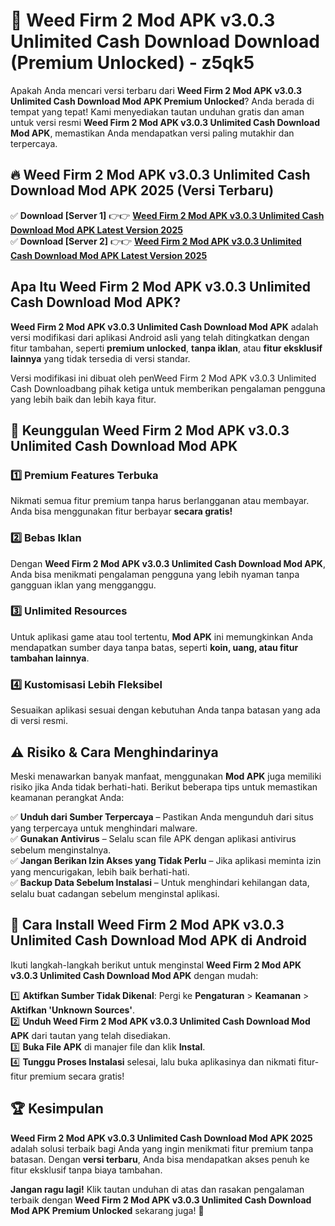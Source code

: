 # 🎯 Weed Firm 2 Mod APK v3.0.3 Unlimited Cash Download  Download (Premium Unlocked) -  z5qk5

Apakah Anda mencari versi terbaru dari **Weed Firm 2 Mod APK v3.0.3 Unlimited Cash Download Mod APK Premium Unlocked**? Anda berada di tempat yang tepat! Kami menyediakan tautan unduhan gratis dan aman untuk versi resmi **Weed Firm 2 Mod APK v3.0.3 Unlimited Cash Download Mod APK**, memastikan Anda mendapatkan versi paling mutakhir dan terpercaya.

## 🔥 Weed Firm 2 Mod APK v3.0.3 Unlimited Cash Download Mod APK 2025 (Versi Terbaru)

✅ **Download [Server 1]** 👉👉 [**Weed Firm 2 Mod APK v3.0.3 Unlimited Cash Download Mod APK Latest Version 2025**](https://momento.my/?title=Weed_Firm_2_Mod_APK_v3.0.3_Unlimited_Cash_Download)  
✅ **Download [Server 2]** 👉👉 [**Weed Firm 2 Mod APK v3.0.3 Unlimited Cash Download Mod APK Latest Version 2025**](https://momento.my/?title=Weed_Firm_2_Mod_APK_v3.0.3_Unlimited_Cash_Download)  

## Apa Itu Weed Firm 2 Mod APK v3.0.3 Unlimited Cash Download Mod APK?

**Weed Firm 2 Mod APK v3.0.3 Unlimited Cash Download Mod APK** adalah versi modifikasi dari aplikasi Android asli yang telah ditingkatkan dengan fitur tambahan, seperti **premium unlocked**, **tanpa iklan**, atau **fitur eksklusif lainnya** yang tidak tersedia di versi standar.

Versi modifikasi ini dibuat oleh penWeed Firm 2 Mod APK v3.0.3 Unlimited Cash Downloadbang pihak ketiga untuk memberikan pengalaman pengguna yang lebih baik dan lebih kaya fitur.

## 🎯 Keunggulan Weed Firm 2 Mod APK v3.0.3 Unlimited Cash Download Mod APK

### 1️⃣ Premium Features Terbuka
Nikmati semua fitur premium tanpa harus berlangganan atau membayar. Anda bisa menggunakan fitur berbayar **secara gratis!**

### 2️⃣ Bebas Iklan
Dengan **Weed Firm 2 Mod APK v3.0.3 Unlimited Cash Download Mod APK**, Anda bisa menikmati pengalaman pengguna yang lebih nyaman tanpa gangguan iklan yang mengganggu.

### 3️⃣ Unlimited Resources
Untuk aplikasi game atau tool tertentu, **Mod APK** ini memungkinkan Anda mendapatkan sumber daya tanpa batas, seperti **koin, uang, atau fitur tambahan lainnya**.

### 4️⃣ Kustomisasi Lebih Fleksibel
Sesuaikan aplikasi sesuai dengan kebutuhan Anda tanpa batasan yang ada di versi resmi.

## ⚠️ Risiko & Cara Menghindarinya

Meski menawarkan banyak manfaat, menggunakan **Mod APK** juga memiliki risiko jika Anda tidak berhati-hati. Berikut beberapa tips untuk memastikan keamanan perangkat Anda:

✅ **Unduh dari Sumber Terpercaya** – Pastikan Anda mengunduh dari situs yang terpercaya untuk menghindari malware.  
✅ **Gunakan Antivirus** – Selalu scan file APK dengan aplikasi antivirus sebelum menginstalnya.  
✅ **Jangan Berikan Izin Akses yang Tidak Perlu** – Jika aplikasi meminta izin yang mencurigakan, lebih baik berhati-hati.  
✅ **Backup Data Sebelum Instalasi** – Untuk menghindari kehilangan data, selalu buat cadangan sebelum menginstal aplikasi.

## 📌 Cara Install Weed Firm 2 Mod APK v3.0.3 Unlimited Cash Download Mod APK di Android

Ikuti langkah-langkah berikut untuk menginstal **Weed Firm 2 Mod APK v3.0.3 Unlimited Cash Download Mod APK** dengan mudah:

1️⃣ **Aktifkan Sumber Tidak Dikenal**: Pergi ke **Pengaturan** > **Keamanan** > **Aktifkan 'Unknown Sources'**.  
2️⃣ **Unduh Weed Firm 2 Mod APK v3.0.3 Unlimited Cash Download Mod APK** dari tautan yang telah disediakan.  
3️⃣ **Buka File APK** di manajer file dan klik **Instal**.  
4️⃣ **Tunggu Proses Instalasi** selesai, lalu buka aplikasinya dan nikmati fitur-fitur premium secara gratis!

## 🏆 Kesimpulan

**Weed Firm 2 Mod APK v3.0.3 Unlimited Cash Download Mod APK 2025** adalah solusi terbaik bagi Anda yang ingin menikmati fitur premium tanpa batasan. Dengan **versi terbaru**, Anda bisa mendapatkan akses penuh ke fitur eksklusif tanpa biaya tambahan.

**Jangan ragu lagi!** Klik tautan unduhan di atas dan rasakan pengalaman terbaik dengan **Weed Firm 2 Mod APK v3.0.3 Unlimited Cash Download Mod APK Premium Unlocked** sekarang juga! 🚀
